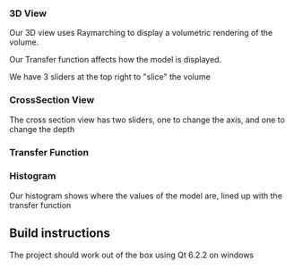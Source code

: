### 3D View
Our 3D view uses Raymarching to display a volumetric rendering of the volume.

Our Transfer function affects how the model is displayed.

We have 3 sliders at the top right to "slice" the volume

### CrossSection View
The cross section view has two sliders, one to change the axis, and one to change the depth

### Transfer Function


### Histogram
Our histogram shows where the values of the model are, lined up with the transfer function

## Build instructions
The project should work out of the box using Qt 6.2.2 on windows
